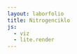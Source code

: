 ```yaml
---
layout: laborfolio
title: Nitrogenciklo
js:
  - viz
  - lite.render
---
```


<pre id="graph" style="display: none">
    digraph {
        N2 [label="atomsfera nitrogeno (N₂)"]
        NH4 [label="NH₄⁺"]
        NO2 [label="NO₂⁻"]
        NO3 [label="NO₃⁻"]

        N2 -> NH4 [label="oksidigaj\nbakterioj"]
        NH4 -> NO2 [label="nitratigaj\nbakterioj"]
        NO2 -> NO3 [label="nitratigaj\nbakterioj"]
        NO3 -> N2 [label="malnitratigaj\nbakterioj"]
    }

</pre>

<div id="rend"></div>

<!--
    // OS [label="oksidigaj simbiontoj"]
    //  NH₄⁺ NO₂⁻ NO₃⁻
-->


<script>
  let viz = new Viz();
  const graph = document.getElementById("graph").textContent;
  const rend = document.getElementById("rend");
  
  viz.renderSVGElement(graph)
  .then(function(element) {
    rend.appendChild(element);
  })
  .catch(error => {
    // Create a new Viz instance (@see Caveats page for more info)
    viz = new Viz();

    // Possibly display the error
    console.error(error);
  });
</script>

